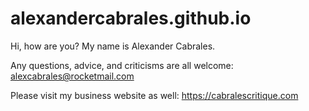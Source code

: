 # alexandercabrales.github.io

Hi, how are you? My name is Alexander Cabrales. 

Any questions, advice, and criticisms are all welcome: alexcabrales@rocketmail.com

Please visit my business website as well: https://cabralescritique.com
